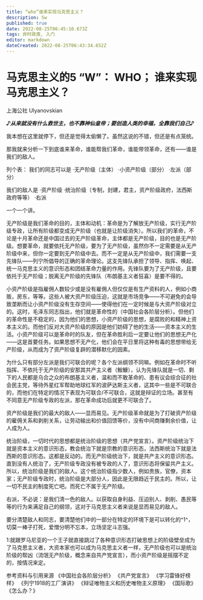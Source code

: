 ```yaml
---
title: “who”谁来实现马克思主义？
description: 5w
published: true
date: 2022-08-25T06:45:10.673Z
tags: 非时政类, 入门
editor: markdown
dateCreated: 2022-08-25T06:43:34.652Z
---
```


# 马克思主义的5 “W”： WHO； 谁来实现马克思主义？
上海公社 Ulyanovskian

***♪从来就没有什么救世主，也不靠神仙皇帝；要创造人类的幸福，全靠我们自己♪***

我本想在这里就停下，但还是觉得太偷懒了。虽然这说的不错，但还是有点笼统。

那我就来分析一下到底谁来革命，谁能帮我们革命，谁能带领革命，还有——谁是我们的敌人。

列个表：
我们的同志可以是
·无产阶级（主体）
·小资产阶级（部分）
·左派（部分）

我们的敌人是
·资产阶级
·统治阶级（专制，封建，君主，资产阶级政府，法西斯政府等等）
·右派

一个一个讲。

无产阶级是我们革命的目的，主体和动机：革命是为了解放无产阶级，实行无产阶级专政，让所有阶级都变成无产阶级（也就是让阶级消失）。所以我们的革命，不论是十月革命还是中国过去的无产阶级革命，主体都是无产阶级，目的也是无产阶级。想要革命，就要依托无产阶级，要为了无产阶级，虽然你不一定需要是从无产阶级中来，但你一定要到无产阶级中去。而不一定是从无产阶级中，我们需要一支先锋队——列宁所倡导的正确的革命理论。这支先锋队承担了领导、指挥、唤起、统一马克思主义的意识形态和团结革命力量的作用。先锋队要为了无产阶级，且要依托于无产阶级；脱离无产阶级的先锋队（布朗基主义者狂喜）是要不得的。

小资产阶级是指雇佣人数较少或是没有雇佣人但仅仅是有生产资料的人，例如小商贩，房东，等等。这些人被大资产阶级压迫，这就是市场竞争——不可避免的会导致垄断而让小资产阶级没有生存空间——使得他们在一定时候是与大资产阶级对立的。这时，毛泽东同志指出，他们就是革命性的（中国社会各阶层分析）。但他们的革命性是不稳定的，因为他们的思想，小资产阶级的思想，是腐败的和精神上资本主义的。而他们反对大资产阶级的原因是他们妨碍了他的生活——资本主义的生活。小资产阶级可以是革命时的队友，但在革命胜利后一定要让他们的思想无产化——这是首要任务。如果思想不无产化，他们会在平日里将这种有毒的思想带给无产阶级，从而成为了资产阶级复辟的潜移默化的因素。

为什么只有部分左派是我们可联合的呢？各个左派纲领不同嘛。例如在革命时不听指挥、不依托于无产阶级的安那其共产主义者（鮟鱇），认为先锋队就是一切、剩下的人民都是乌合之众的布朗基主义者，温和而不敢革命的、患有议会综合征的社会民主党，等待外星红军帮助地球红军的波萨达斯主义者，这其中一些是不可联合的，而他们在特定的情况下表现为可联合/不可联合，这就是辩证的立场。甚至有不同意无产阶级专政的左派，那在革命成功后就更不可联合了。

资产阶级是我们的最大的敌人——显而易见。无产阶级革命就是为了打破资产阶级的雇佣关系和剥削关系，让劳动输出和价值回馈等价，没有中间商赚剩余价值，让人成为人。

统治阶级，一切时代的思想都是统治阶级的思想（共产党宣言）。资产阶级统治下就是资本主义的意识形态，教会统治下就是宗教的意识形态，法西斯统治下就是法西斯的意识形态。这都是反动的。而无产阶级统治下，就是共产主义的意识形态。直到没有人统治了，无产阶级专政没有被专政的人了，意识形态将保留共产主义。所以，统治阶级是我们的敌人。这个统治阶级指少数人，例如贵族，官僚，资本家；无产阶级专政时，统治阶级是大部分人，因此是无限趋近于民主的。所以，让一切不民主的制度死亡吧。而死亡不属于无产阶级。

右派，不必说：是我们清一色的敌人。以获取自身利益、压迫别人、剥削、愚民等等的行为来满足自己的纲领，这对于马克思主义者来说是显而易见的敌人。

要分清楚敌人和同志，要清楚他们中的一部分在特定的环境下是可以转化的^1^，切莫一棒子打死，爱憎分明不忘本，立场坚定斗志强。

1:就跟罗马尼亚的一个王子就直接跳过了各种意识形态打破思想上的阶级壁垒成为了马克思主义者，大资本家也可以成为马克思主义者一样，无产阶级也可以是统治阶级的帮凶（流氓无产阶级，概念来自共产党宣言），而小资产阶级是摇摆不定的，按情况来定。

参考资料与引用来源
《中国社会各阶层分析》
《共产党宣言》
《学习雷锋好榜样》
《列宁1918的工厂演讲》
《辩证唯物主义和历史唯物主义原理》
《国际歌》
《怎么办？》